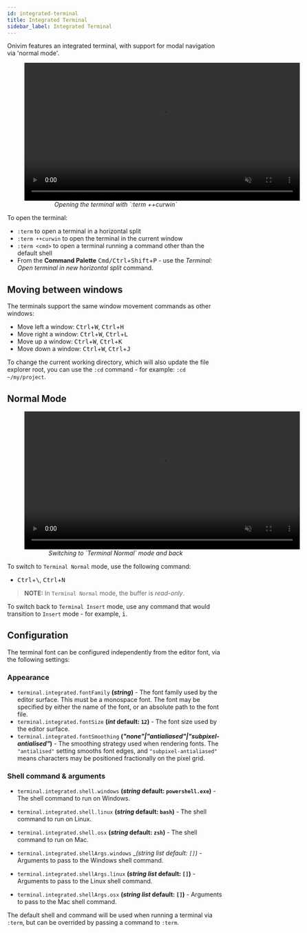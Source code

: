 ```yaml
---
id: integrated-terminal
title: Integrated Terminal
sidebar_label: Integrated Terminal
---
```


Onivim features an integrated terminal, with support for modal navigation via 'normal mode'.

<center>
	<figure>
		<video autoplay loop muted playsinline width=640>
			<source src="/vid/open-terminal.mp4" type="video/mp4">
			<source src="/vid/open-terminal.webm" type="video/webm">
		</video>
		<figcaption>
			<i>
				Opening the terminal with `:term ++curwin`
			</i>
			</figcaption>
	</figure>
</center>

To open the terminal:

- `:term` to open a terminal in a horizontal split
- `:term ++curwin` to open the terminal in the current window
- `:term <cmd>` to open a terminal running a command other than the default shell
- From the __Command Palette__ <kbd>Cmd/Ctrl</kbd>+<kbd>Shift</kbd>+<kbd>P</kbd> - use the _Terminal: Open terminal in new horizontal split_ command.

## Moving between windows

The terminals support the same window movement commands as other windows:

- Move left a window: <kbd>Ctrl</kbd>+<kbd>W</kbd>, <kbd>Ctrl</kbd>+<kbd>H</kbd>
- Move right a window: <kbd>Ctrl</kbd>+<kbd>W</kbd>, <kbd>Ctrl</kbd>+<kbd>L</kbd>
- Move up a window: <kbd>Ctrl</kbd>+<kbd>W</kbd>, <kbd>Ctrl</kbd>+<kbd>K</kbd>
- Move down a window: <kbd>Ctrl</kbd>+<kbd>W</kbd>, <kbd>Ctrl</kbd>+<kbd>J</kbd>

To change the current working directory, which will also update the file explorer root, you can use the `:cd` command - for example: `:cd ~/my/project`.

## Normal Mode

<center>
	<figure>
		<video autoplay loop muted playsinline width=640>
			<source src="/vid/terminal-normal-mode.mp4" type="video/mp4">
			<source src="/vid/termina-normal-mode.webm" type="video/webm">
		</video>
		<figcaption>
			<i>
				Switching to `Terminal Normal` mode and back
			</i>
			</figcaption>
	</figure>
</center>

To switch to `Terminal Normal` mode, use the following command:

- <kbd>Ctrl</kbd>+<kbd>\\</kbd>, <kbd>Ctrl</kbd>+<kbd>N</kbd>

> __NOTE:__ In `Terminal Normal` mode, the buffer is _read-only_.

To switch back to `Terminal Insert` mode, use any command that would transition
to `Insert` mode - for example, <kbd>i</kbd>.

## Configuration

The terminal font can be configured independently from the editor font, via the following settings:

### Appearance

- `terminal.integrated.fontFamily` __(_string_)__ - The font family used by the editor surface. This must be a monospace font. The font may be specified by either the name of the font, or an absolute path to the font file.
- `terminal.integrated.fontSize` __(_int_ default: `12`)__ - The font size used by the editor surface.
- `terminal.integrated.fontSmoothing` __(_"none"|"antialiased"|"subpixel-antialised"_)__ - The smoothing strategy used when rendering fonts. The `"antialised"` setting smooths font edges, and `"subpixel-antialiased"` means characters may be positioned fractionally on the pixel grid. 

### Shell command & arguments

- `terminal.integrated.shell.windows` __(_string_ default: `powershell.exe`)__ - The shell command to run on Windows.
- `terminal.integrated.shell.linux` __(_string_ default: `bash`)__ - The shell command to run on Linux.
- `terminal.integrated.shell.osx` __(_string_ default: `zsh`)__ - The shell command to run on Mac.

- `terminal.integrated.shellArgs.windows` __(_string list default: `[]`)__ - Arguments to pass to the Windows shell command.
- `terminal.integrated.shellArgs.linux` __(_string list_ default: `[]`)__ - Arguments to pass to the Linux shell command.
- `terminal.integrated.shellArgs.osx` __(_string list_ default: `[]`)__ - Arguments to pass to the Mac shell command.

The default shell and command will be used when running a terminal via `:term`, but can be overrided by passing a command to `:term`.


